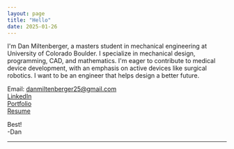 ```yaml
---
layout: page
title: "Hello"
date: 2025-01-26
---
```


I'm Dan Miltenberger, a masters student in mechanical engineering at University of Colorado Boulder. I specialize in mechanical design, programming, CAD, and mathematics. I'm eager to contribute to medical device development, with an emphasis on active devices like surgical robotics. I want to be an engineer that helps design a better future.


Email: danmiltenberger25@gmail.com <br>
[LinkedIn](https://www.linkedin.com/in/dan-miltenberger/) <br>
[Portfolio](https://www.danmiltenberger.com/portfolio)  <br>
[Resume](https://www.danmiltenberger.com/resume/) <br>

Best! <br>
-Dan 

---




